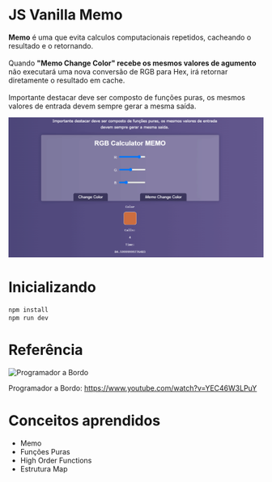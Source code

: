 # JS Vanilla Memo
<p>
        <strong>Memo</strong> é uma que evita calculos computacionais repetidos, cacheando o resultado e o retornando. <br/> <br/>
        Quando <strong>"Memo Change Color" recebe os mesmos valores de agumento</strong> não executará uma nova conversão de RGB para Hex, irá retornar diretamente o resultado em cache. <br/><br/>
        Importante destacar deve ser composto de funções puras, os mesmos valores de entrada devem sempre gerar a mesma saída.
      </p>

![](print.gif)

# Inicializando
```
npm install
npm run dev

```

# Referência

![Programador a Bordo](https://img.shields.io/badge/javascript-%23323330.svg?style=for-the-badge&logo=javascript&logoColor=%23F7DF1E) 

Programador a Bordo: https://www.youtube.com/watch?v=YEC46W3LPuY



# Conceitos aprendidos
* Memo
* Funções Puras
* High Order Functions
* Estrutura Map

